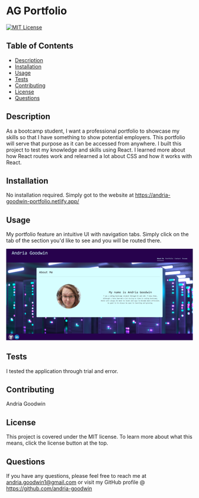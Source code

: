 # AG Portfolio

[![MIT License](https://img.shields.io/badge/License-MIT-blue.svg)](https://mit-license.org/)

## Table of Contents
* [Description](#description)
* [Installation](#installation)
* [Usage](#usage)
* [Tests](#tests)
* [Contributing](#contributing)
* [License](#license)
* [Questions](#questions)

## Description
As a bootcamp student, I want a professional portfolio to showcase my skills so that I have something to show potential employers. This portfolio will serve that purpose as it can be accessed from anywhere. I built this project to test my knowledge and skills using React. I learned more about how React routes work and relearned a lot about CSS and how it works with React.

## Installation
No installation required. Simply got to the website at https://andria-goodwin-portfolio.netlify.app/

## Usage
My portfolio feature an intuitive UI with navigation tabs. Simply click on the tab of the section you'd like to see and you will be routed there.

![Portfolio Home](public/assets/AG-portfolio.png)

## Tests
I tested the application through trial and error.

## Contributing
Andria Goodwin

## License
This project is covered under the MIT license. To learn more about what this means, click the license button at the top.

## Questions
If you have any questions, please feel free to reach me at andria.goodwin1@gmail.com or visit my GitHub profile @ https://github.com/andria-goodwin